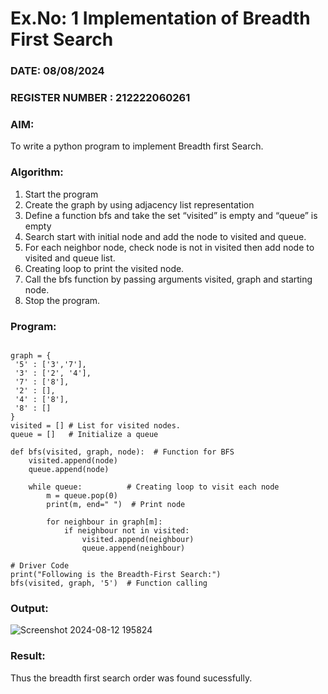 # Ex.No: 1  Implementation of Breadth First Search 
### DATE: 08/08/2024                                                                            
### REGISTER NUMBER : 212222060261
### AIM: 
To write a python program to implement Breadth first Search. 
### Algorithm:
1. Start the program
2. Create the graph by using adjacency list representation
3. Define a function bfs and take the set “visited” is empty and “queue” is empty
4. Search start with initial node and add the node to visited and queue.
5. For each neighbor node, check node is not in visited then add node to visited and queue list.
6.  Creating loop to print the visited node.
7.   Call the bfs function by passing arguments visited, graph and starting node.
8.   Stop the program.
### Program:
```

graph = {
 '5' : ['3','7'],
 '3' : ['2', '4'],
 '7' : ['8'],
 '2' : [],
 '4' : ['8'],
 '8' : []
}
visited = [] # List for visited nodes.
queue = []   # Initialize a queue

def bfs(visited, graph, node):  # Function for BFS
    visited.append(node)
    queue.append(node)
    
    while queue:          # Creating loop to visit each node
        m = queue.pop(0) 
        print(m, end=" ")  # Print node
        
        for neighbour in graph[m]:
            if neighbour not in visited:
                visited.append(neighbour)
                queue.append(neighbour)

# Driver Code
print("Following is the Breadth-First Search:")
bfs(visited, graph, '5')  # Function calling

```


### Output:

![Screenshot 2024-08-12 195824](https://github.com/user-attachments/assets/f1c1e372-f34a-4360-a57c-7a25e3149464)



### Result:
Thus the breadth first search order was found sucessfully.
